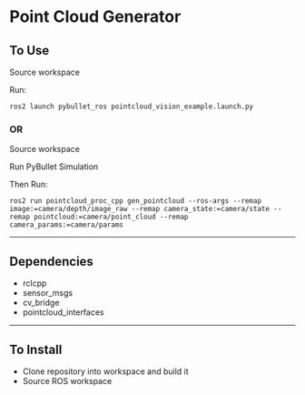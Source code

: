 # Point Cloud Generator

## To Use
<p>Source workspace</p>
<p>Run: <p>

```
ros2 launch pybullet_ros pointcloud_vision_example.launch.py
```

### OR
<p>Source workspace</p>
<p>Run PyBullet Simulation</p>
<p>Then Run: </p>

```
ros2 run pointcloud_proc_cpp gen_pointcloud --ros-args --remap image:=camera/depth/image_raw --remap camera_state:=camera/state --remap pointcloud:=camera/point_cloud --remap camera_params:=camera/params
```

<hr />

## Dependencies
* rclcpp
* sensor_msgs
* cv_bridge
* pointcloud_interfaces

<hr />

## To Install
* Clone repository into workspace and build it
* Source ROS workspace